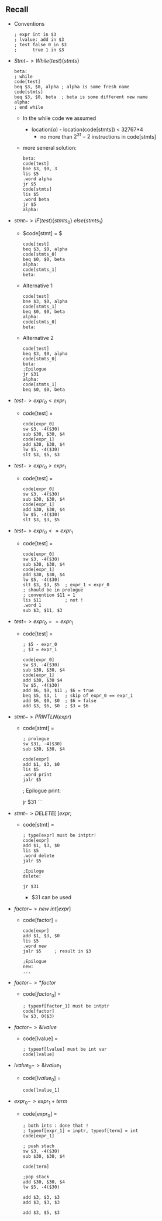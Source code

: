 ## Recall

- Conventions

  ```assembly
  ; expr int in $3
  ; lvalue: add in $3
  ; test false 0 in $3
  ;      true 1 in $3
  ```

- $Stmt->While(test)\{stmts\}$

  ```assembly
  beta:
  ; while
  code[test]
  beq $3, $0, alpha	; alpha is some fresh name
  code[stmts]
  beq $3, $0, beta	; beta is some different new name
  alpha:
  ; end while
  ```

  - In the while code we assumed

    - location($\alpha$) - location(code[stmts]) < 32767*4
      - no more than $2^{31} -2$ instructions in code[stmts]

  - more seneral solution:

    ```assembly
    beta:
    code[test]
    bne $3, $0, 3
    lis $5
    .word alpha
    jr $5
    code[stmts]
    lis $5
    .word beta
    jr $5
    alpha:
    ```

- $stmt->IF(test)\{stmts_0\}\ else\{stmts_1\}$

  - $code[stmt] = $

    ```assembly
    code[test]
    beq $3, $0, alpha
    code[stmts_0]
    beq $0, $0, beta
    alpha:
    code[stmts_1]
    beta:
    ```

  - Alternative 1

    ```assembly
    code[test]
    bne $3, $0, alpha
    code[stmts_1]
    beq $0, $0, beta
    alpha:
    code[stmts_0]
    beta:
    ```

  - Alternative 2

    ```assembly
    code[test]
    beq $3, $0, alpha
    code[stmts_0]
    beta:
    ;Epilogue
    jr $31
    alpha:
    code[stmts_1]
    beq $0, $0, beta
    ```

- $test->expr_0 < expr_1$

  - code[test] = 

    ```assembly
    code[expr_0]
    sw $3, -4($30)
    sub $30, $30, $4
    code[expr_1]
    add $30, $30, $4
    lw $5, -4($30)
    slt $3, $5, $3
    ```

- $test->expr_0 > expr_1$

  - code[test] = 

    ```assembly
    code[expr_0]
    sw $3, -4($30)
    sub $30, $30, $4
    code[expr_1]
    add $30, $30, $4
    lw $5, -4($30)
    slt $3, $3, $5
    ```

- $test->expr_0 <= expr_1$

  - code[test] = 

    ```assembly
    code[expr_0]
    sw $3, -4($30)
    sub $30, $30, $4
    code[expr_1]
    add $30, $30, $4
    lw $5, -4($30)
    slt $3, $3, $5	; expr_1 < expr_0
    ; should be in prologue
    ; convention $11 = 1
    lis $11			; not !
    .word 1
    sub $3, $11, $3
    ```

- $test->expr_0 == expr_1$

  - code[test] = 

    ```assembly
    ; $5 - expr_0
    ; $3 = expr_1

    code[expr_0]
    sw $3, -4($30)
    sub $30, $30, $4
    code[expr_1]
    add $30, $30 $4
    lw $5, -4($30)
    add $6, $0, $11	; $6 = true
    beq $5, $3, 1	; skip of expr_0 == expr_1
    add $6, $0, $0	; $6 = false
    add $3, $6, $0	; $3 = $6
    ```

- $stmt -> PRINTLN(expr)$

  - code[stmt] =

    ```assembly
    ; prologue
    sw $31, -4($30)
    sub $30, $30, $4

    code[expr]
    add $1, $3, $0
    lis $5
    .word print
    jalr $5
    ```


    ; Epilogue
    print:
    
    jr $31
    ​```

- $stmt->DELETE[\ ] expr;$

  - code[stmt] = 

    ```assembly
    ; type[expr] must be intptr!
    code[expr]
    add $1, $3, $0
    lis $5
    .word delete
    jalr $5

    ;Epiloge
    delete:

    jr $31
    ```

    - $31 can be used

- $factor->new\  int[expr]$

  - code[factor] = 

    ```assembly
    code[expr]
    add $1, $3, $0
    lis $5
    .word new
    jalr $5		; result in $3

    ;Epilogue
    new:
    ...
    ```

- $factor->*factor$

  - code[$factor_0$] = 

    ```assembly
    ; typeof[factor_1] must be intptr
    code[factor]
    lw $3, 0($3)
    ```

- $factor->\&lvalue$

  - code[lvalue] = 

    ```assembly
    ; typeof[lvalue] must be int var
    code[lvalue]
    ```

- $lvalue_0->\& lvalue_1$

  - code[$lvalue_0$] = 

    ```assembly
    code[lvalue_1]
    ```

- $expr_0->expr_1 + term$

  - code[$expr_0$] = 

    ```assembly
    ; both ints : done that !
    ; typeof[expr_1] = inptr, typeof[term] = int
    code[expr_1]

    ; push stach
    sw $3, -4($30)
    sub $30, $30, $4

    code[term]

    ;pop stack
    add $30, $30, $4
    lw $5, -4($30)

    add $3, $3, $3
    add $3, $3, $3

    add $3, $5, $3
    ```

    ​